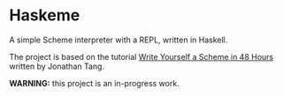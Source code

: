 Haskeme
=====
A simple Scheme interpreter with a REPL, written in Haskell.

The project is based on the tutorial [Write Yourself a Scheme in 48
Hours](http://jonathan.tang.name/files/scheme_in_48/tutorial/overview.html)
written by Jonathan Tang.

**WARNING:** this project is an in-progress work.
